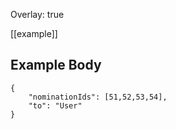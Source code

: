 Overlay: true

[[example]]
## Example Body 
```angular2html
{
	"nominationIds": [51,52,53,54],
	"to": "User"
}
```
